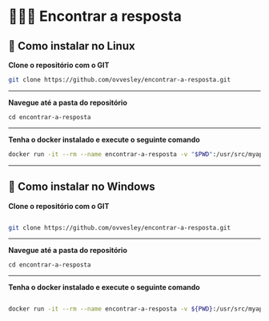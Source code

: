 # 🕵️‍♂️🤖 Encontrar a resposta 


## 🐧 Como instalar no Linux

**Clone o repositório com o GIT**

```sh
git clone https://github.com/ovvesley/encontrar-a-resposta.git
```

---
**Navegue até a pasta do repositório**

```
cd encontrar-a-resposta
```

---

**Tenha o docker instalado e execute o seguinte comando**


```sh
docker run -it --rm --name encontrar-a-resposta -v "$PWD":/usr/src/myapp -w /usr/src/myapp php:7.4-cli php index.php

```

---

## 🦾 Como instalar no Windows 

**Clone o repositório com o GIT**

```sh

git clone https://github.com/ovvesley/encontrar-a-resposta.git
```

---

**Navegue até a pasta do repositório**

```
cd encontrar-a-resposta
```
---

**Tenha o docker instalado e execute o seguinte comando**


```sh

docker run -it --rm --name encontrar-a-resposta -v ${PWD}:/usr/src/myapp -w /usr/src/myapp php:7.4-cli php index.php

```
